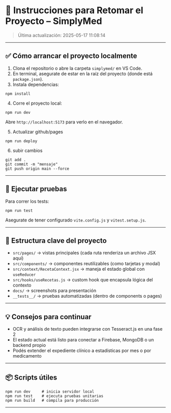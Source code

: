# 📌 Instrucciones para Retomar el Proyecto – SimplyMed

> Última actualización: 2025-05-17 11:08:14

---

## ✅ Cómo arrancar el proyecto localmente

1. Clona el repositorio o abre la carpeta `simplymed/` en VS Code.
2. En terminal, asegurate de estar en la raíz del proyecto (donde está `package.json`).
3. Instala dependencias:

```
npm install
```

4. Corre el proyecto local:

```
npm run dev
```

Abre `http://localhost:5173` para verlo en el navegador.


5. Actualizar github/pages
```
npm run deploy
```

6. subir cambios
```
git add .
git commit -m "mensaje"
git push origin main --force
```

---

## 🧪 Ejecutar pruebas

Para correr los tests:

```
npm run test
```

Asegurate de tener configurado `vite.config.js` y `vitest.setup.js`.

---

## 🧠 Estructura clave del proyecto

- `src/pages/` → vistas principales (cada ruta renderiza un archivo JSX aquí)
- `src/components/` → componentes reutilizables (como tarjetas y modal)
- `src/context/RecetaContext.jsx` → maneja el estado global con `useReducer`
- `src/hooks/useRecetas.js` → custom hook que encapsula lógica del contexto
- `docs/` → screenshots para presentación
- `__tests__/` → pruebas automatizadas (dentro de components o pages)

---

## 💡 Consejos para continuar

- OCR y análisis de texto pueden integrarse con Tesseract.js en una fase 2
- El estado actual está listo para conectar a Firebase, MongoDB o un backend propio
- Podés extender el expediente clínico a estadísticas por mes o por medicamento

---

## 📦 Scripts útiles

```
npm run dev     # inicia servidor local
npm run test    # ejecuta pruebas unitarias
npm run build   # compila para producción
```

---

